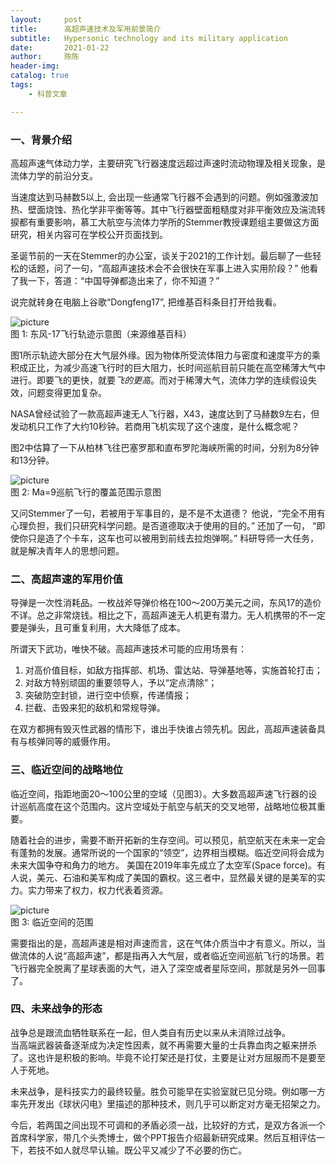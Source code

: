 ```yaml
---
layout:     post
title:      高超声速技术及军用前景简介
subtitle:   Hypersonic technology and its military application
date:       2021-01-22
author:     陈陈
header-img:
catalog: true
tags:
    - 科普文章

---
```


### 一、背景介绍
高超声速气体动力学，主要研究飞行器速度远超过声速时流动物理及相关现象，是流体力学的前沿分支。

当速度达到马赫数5以上, 会出现一些通常飞行器不会遇到的问题。例如强激波加热、壁面烧蚀、热化学非平衡等等。其中飞行器壁面粗糙度对非平衡效应及湍流转捩都有重要影响，慕工大航空与流体力学所的Stemmer教授课题组主要做这方面研究，相关内容可在学校公开页面找到。

圣诞节前的一天在Stemmer的办公室，谈关于2021的工作计划。最后聊了一些轻松的话题，问了一句，“高超声速技术会不会很快在军事上进入实用阶段？”
他看了我一下，答道：“中国导弹都造出来了，你不知道？”

说完就转身在电脑上谷歌“Dongfeng17”, 把维基百科条目打开给我看。

![picture](https://chensong212.github.io/img/2021-01-23-hypersonic.png)  
    图 1: 东风-17飞行轨迹示意图（来源维基百科）

图1所示轨迹大部分在大气层外缘。因为物体所受流体阻力与密度和速度平方的乘积成正比，为减少高速飞行时的巨大阻力，长时间巡航目前只能在高空稀薄大气中进行。即要飞的更快，就要*飞的更高*。而对于稀薄大气，流体力学的连续假设失效，问题变得更加复杂。

NASA曾经试验了一款高超声速无人飞行器，X43，速度达到了马赫数9左右，但发动机只工作了大约10秒钟。若商用飞机实现了这个速度，是什么概念呢？

图2中估算了一下从柏林飞往巴塞罗那和直布罗陀海峡所需的时间，分别为8分钟和13分钟。

![picture](https://chensong212.github.io/img/2021-01-23-ma-range.png)  
    图 2: Ma=9巡航飞行的覆盖范围示意图
    

又问Stemmer了一句，若被用于军事目的，是不是不太道德？
他说，“完全不用有心理负担，我们只研究科学问题。是否道德取决于使用的目的。” 还加了一句， “即使你只是造了个卡车，这车也可以被用到前线去拉炮弹啊。”
科研导师一大任务，就是解决青年人的思想问题。

### 二、高超声速的军用价值
导弹是一次性消耗品。一枚战斧导弹价格在100～200万美元之间，东风17的造价不详。总之非常烧钱。相比之下，高超声速无人机更有潜力。无人机携带的不一定要是弹头，且可重复利用，大大降低了成本。

所谓天下武功，唯快不破。高超声速技术可能的应用场景有：  
1. 对高价值目标，如敌方指挥部、机场、雷达站、导弹基地等，实施首轮打击；
2. 对敌方特别顽固的重要领导人，予以“定点清除”；
3. 突破防空封锁，进行空中侦察，传递情报；
4. 拦截、击毁来犯的敌机和常规导弹。

在双方都拥有毁灭性武器的情形下，谁出手快谁占领先机。因此，高超声速装备具有与核弹同等的威慑作用。

### 三、临近空间的战略地位

临近空间，指距地面20～100公里的空域（见图3）。大多数高超声速飞行器的设计巡航高度在这个范围内。这片空域处于航空与航天的交叉地带，战略地位极其重要。

随着社会的进步，需要不断开拓新的生存空间。可以预见，航空航天在未来一定会有蓬勃的发展。通常所说的一个国家的“领空”，边界相当模糊。临近空间将会成为未来大国争夺和角力的地方。
美国在2019年率先成立了太空军(Space force)。有人说，美元、石油和美军构成了美国的霸权。这三者中，显然最关键的是美军的实力。实力带来了权力，权力代表着资源。

![picture](https://chensong212.github.io/img/2021-01-23-near-space.png)  
    图 3: 临近空间的范围

需要指出的是，高超声速是相对声速而言，这在气体介质当中才有意义。所以，当做流体的人说“高超声速”，都是指再入大气层，或者临近空间巡航飞行的场景。若飞行器完全脱离了星球表面的大气，进入了深空或者星际空间，那就是另外一回事了。

### 四、未来战争的形态

战争总是跟流血牺牲联系在一起，但人类自有历史以来从未消除过战争。  
当高端武器装备逐渐成为决定性因素，就不再需要大量的士兵靠血肉之躯来拼杀了。这也许是积极的影响。毕竟不论打架还是打仗，主要是让对方屈服而不是要至人于死地。

未来战争，是科技实力的最终较量。胜负可能早在实验室就已见分晓。例如哪一方率先开发出《球状闪电》里描述的那种技术，则几乎可以断定对方毫无招架之力。

今后，若两国之间出现不可调和的矛盾必须一战，比较好的方式，是双方各派一个首席科学家，带几个头秃博士，做个PPT报告介绍最新研究成果。然后互相评估一下，若技不如人就尽早认输。既公平又减少了不必要的伤亡。
